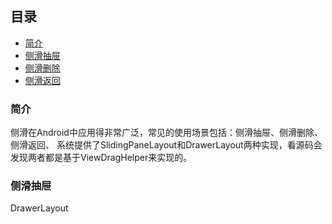 ## 目录
* [简介](#简介)
* [侧滑抽屉](#侧滑抽屉)
* [侧滑删除](#侧滑删除)
* [侧滑返回](#侧滑返回)


### 简介
侧滑在Android中应用得非常广泛，常见的使用场景包括：侧滑抽屉、侧滑删除、侧滑返回、
系统提供了SlidingPaneLayout和DrawerLayout两种实现，看源码会发现两者都是基于ViewDragHelper来实现的。

### 侧滑抽屉
DrawerLayout